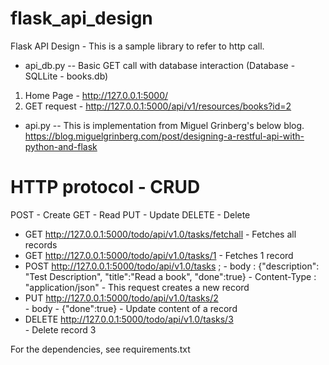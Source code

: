 # flask_api_design
Flask API Design - This is a sample library to refer to http call.

* api_db.py -- Basic GET call with database interaction (Database - SQLLite - books.db)

1. Home Page - http://127.0.0.1:5000/
2. GET request - http://127.0.0.1:5000/api/v1/resources/books?id=2

* api.py -- This is implementation from Miguel Grinberg's below blog.
https://blog.miguelgrinberg.com/post/designing-a-restful-api-with-python-and-flask

HTTP protocol - CRUD
==========================
POST    - Create
GET     - Read
PUT     - Update
DELETE  - Delete

* GET http://127.0.0.1:5000/todo/api/v1.0/tasks/fetchall
       - Fetches all records
* GET http://127.0.0.1:5000/todo/api/v1.0/tasks/1 
       - Fetches 1 record
* POST http://127.0.0.1:5000/todo/api/v1.0/tasks ; 
       - body : {"description": "Test Description", "title":"Read a book", "done":true}
       - Content-Type : "application/json"
       - This request creates a new record
* PUT http://127.0.0.1:5000/todo/api/v1.0/tasks/2     
       - body - {"done":true}
       - Update content of a record  
* DELETE http://127.0.0.1:5000/todo/api/v1.0/tasks/3  
       - Delete record 3 

For the dependencies, see requirements.txt
